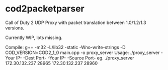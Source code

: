 # cod2packetparser
Call of Duty 2 UDP Proxy with packet translation between 1.0/1.2/1.3 versions.

Currently WIP, lots missing.

Compile: g++ -m32 -L/lib32 -static -Wno-write-strings -D COD_VERSION=COD2_1_0 main.cpp -o proxy_server
Usage: ./proxy_server -Your IP- -Dest Port- -Your IP- -Source Port- eg. ./proxy_server 172.30.132.237 28965 172.30.132.237 28960
